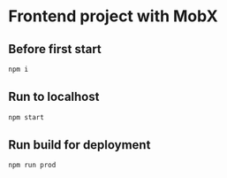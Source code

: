 # Frontend project with MobX

## Before first start
```bash
npm i
```

## Run to localhost
```bash
npm start
```

## Run build for deployment
```bash
npm run prod
```
